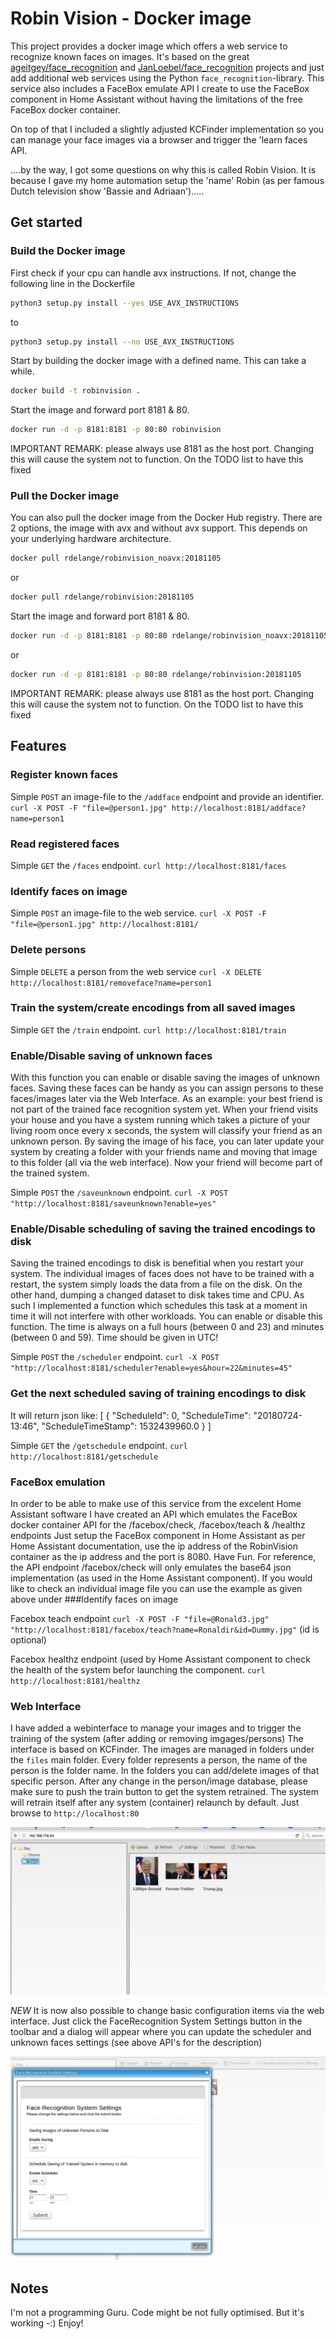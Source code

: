 # Robin Vision - Docker image

This project provides a docker image which offers a web service to recognize known faces on images. It's based on the great [ageitgey/face_recognition](https://github.com/ageitgey/face_recognition) and [JanLoebel/face_recognition](https://github.com/JanLoebel/face_recognition) projects and just add additional web services using the Python `face_recognition`-library. This service also includes a FaceBox emulate API I create to use the FaceBox component in Home Assistant without having the limitations of the free FaceBox docker container.

On top of that I included a slightly adjusted KCFinder implementation so you can manage your face images via a browser and trigger the 'learn faces API.

....by the way, I got some questions on why this is called Robin Vision. It is because I gave my home automation setup the 'name' Robin (as per famous Dutch television show 'Bassie and Adriaan').....

## Get started

### Build the Docker image

First check if your cpu can handle avx instructions. If not, change the following line in the Dockerfile

```bash
python3 setup.py install --yes USE_AVX_INSTRUCTIONS
```
to

```bash
python3 setup.py install --no USE_AVX_INSTRUCTIONS
```
Start by building the docker image with a defined name. This can take a while.

```bash
docker build -t robinvision .
```
Start the image and forward port 8181 & 80.

```bash
docker run -d -p 8181:8181 -p 80:80 robinvision
```
IMPORTANT REMARK: please always use 8181 as the host port. Changing this will cause the system not to function. On the TODO list to have this fixed

### Pull the Docker image

You can also pull the docker image from the Docker Hub registry. There are 2 options, the image with avx and without avx support. This depends on your underlying hardware architecture.

```bash
docker pull rdelange/robinvision_noavx:20181105
```
or

```bash
docker pull rdelange/robinvision:20181105
```

Start the image and forward port 8181 & 80.

```bash
docker run -d -p 8181:8181 -p 80:80 rdelange/robinvision_noavx:20181105
````
or

```bash
docker run -d -p 8181:8181 -p 80:80 rdelange/robinvision:20181105
```
IMPORTANT REMARK: please always use 8181 as the host port. Changing this will cause the system not to function. On the TODO list to have this fixed


## Features

### Register known faces

Simple `POST` an image-file to the `/addface` endpoint and provide an identifier.
`curl -X POST -F "file=@person1.jpg" http://localhost:8181/addface?name=person1`

### Read registered faces

Simple `GET` the `/faces` endpoint.
`curl http://localhost:8181/faces`

### Identify faces on image

Simple `POST` an image-file to the web service.
`curl -X POST -F "file=@person1.jpg" http://localhost:8181/`

### Delete persons
Simple `DELETE` a person from the web service
`curl -X DELETE http://localhost:8181/removeface?name=person1`

### Train the system/create encodings from all saved images
Simple `GET` the `/train` endpoint.
`curl http://localhost:8181/train`

### Enable/Disable saving of unknown faces
With this function you can enable or disable saving the images of unknown faces. Saving these faces can be handy as you can assign persons to these faces/images later via the Web Interface. As an example: your best friend is not part of the trained face recognition system yet. When your friend visits your house and you have a system running which takes a picture of your living room once every x seconds, the system will classify your friend as an unknown person. By saving the image of his face, you can later update your system by creating a folder with your friends name and moving that image to this folder (all via the web interface). Now your friend will become part of the trained system.

Simple `POST` the `/saveunknown` endpoint.
`curl -X POST "http://localhost:8181/saveunknown?enable=yes"`

### Enable/Disable scheduling of saving the trained encodings to disk
Saving the trained encodings to disk is benefitial when you restart your system. The individual images of faces does not have to be trained with a restart, the system simply loads the data from a file on the disk. On the other hand, dumping a changed dataset to disk takes time and CPU. As such I implemented a function which schedules this task at a moment in time it will not interfere with other workloads.
You can enable or disable this function. The time is always on a full hours (between 0 and 23) and minutes (between 0 and 59). Time should be given in UTC!

Simple `POST` the `/scheduler` endpoint.
`curl -X POST "http://localhost:8181/scheduler?enable=yes&hour=22&minutes=45"`

### Get the next scheduled saving of training encodings to disk
It will return json like:
[
  {
    "ScheduleId": 0, 
    "ScheduleTime": "20180724-13:46", 
    "ScheduleTimeStamp": 1532439960.0
  }
]

Simple `GET` the `/getschedule` endpoint.
`curl http://localhost:8181/getschedule`

### FaceBox emulation

In order to be able to make use of this service from the excelent Home Assistant software I have created an API which emulates the FaceBox docker container API for the /facebox/check, /facebox/teach & /healthz endpoints 
Just setup the FaceBox component in Home Assistant as per Home Assistant documentation, use the ip address of the RobinVision container as the ip address and the port is 8080. Have Fun.
For reference, the API endpoint /facebox/check will only emulates the base64 json implementation (as used in the Home Assistant component). If you would like to check an individual image file you can use the example as given above under ###Identify faces on image

Facebox teach endpoint
`curl -X POST -F "file=@Ronald3.jpg" "http://localhost:8181/facebox/teach?name=Ronaldir&id=Dummy.jpg"`
(id is optional)

Facebox healthz endpoint (used by Home Assistant component to check the health of the system befor launching the component.
`curl http://localhost:8181/healthz`

### Web Interface

I have added a webinterface to manage your images and to trigger the training of the system (after adding or removing imgages/persons)
The interface is based on KCFinder. The images are managed in folders under the `files` main folder. Every folder represents a person, the name of the person is the folder name. In the folders you can add/delete images of that specific person. After any change in the person/image database, please make sure to push the train button to get the system retrained. The system will retrain itself after any system (container) relaunch by default.
Just browse to `http://localhost:80`

![alt text](https://raw.githubusercontent.com/RdeLange/robinvision/master/KCFinder_RV.jpeg)

*NEW*
It is now also possible to change basic configuration items via the web interface. Just click the FaceRecognition System Settings button in the toolbar and a dialog will appear where you can update the scheduler and unknown faces settings (see above API's for the description)

![alt text](https://raw.githubusercontent.com/RdeLange/robinvision/master/FRConfig.png)

## Notes

I'm not a programming Guru. Code might be not fully optimised. But it's working -:)
Enjoy!
